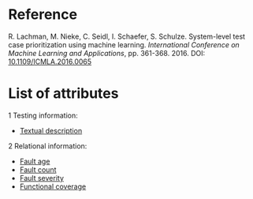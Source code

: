 # Reference

R. Lachman, M. Nieke, C. Seidl, I. Schaefer, S. Schulze. System-level test case prioritization using machine learning. *International Conference on Machine Learning and Applications*, pp. 361-368. 2016. DOI: [10.1109/ICMLA.2016.0065](https://www.doi.org/10.1109/ICMLA.2016.0065)

# List of attributes

1 Testing information:
* [Textual description](../../attributes/testing/test-case/property/textual-description.md)

2 Relational information:
* [Fault age](../../attributes/relational/fault/fault-age.md)
* [Fault count](../../attributes/relational/fault/fault-count.md)
* [Fault severity](../../attributes/relational/fault/fault-severity.md)
* [Functional coverage](../../attributes/relational/test-case/coverage/functional-coverage.md)
